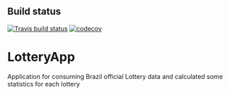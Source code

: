 
## Build status
[![Travis build status](https://img.shields.io/travis/rsmivb/LotteryApp/master.svg?label=master&style=flat-square)](https://travis-ci.org/rsmivb/LotteryApp)
[![codecov](https://codecov.io/gh/rsmivb/LotteryApp/branch/master/graph/badge.svg)](https://codecov.io/gh/rsmivb/LotteryApp)

# LotteryApp
Application for consuming Brazil official Lottery data and calculated some statistics for each lottery 
